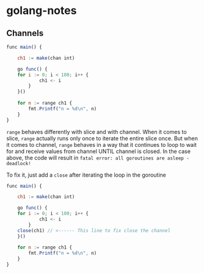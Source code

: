 # golang-notes

## Channels
```mjs
func main() {

	ch1 := make(chan int)

	go func() {
    for i := 0; i < 100; i++ {
			ch1 <- i
		}
	}()
	
	for n := range ch1 {
		fmt.Printf("n = %d\n", n)
	}
}
```

`range` behaves differently with slice and with channel.
When it comes to slice, `range` actually runs only once to iterate the entire slice once.
But when it comes to channel, `range` behaves in a way that it continues to loop to wait for and receive values from channel UNTIL channel is closed.
In the case above, the code will result in `fatal error: all goroutines are asleep - deadlock!`

To fix it, just add a `close` after iterating the loop in the goroutine

```mjs
func main() {

	ch1 := make(chan int)

	go func() {
    for i := 0; i < 100; i++ {
			ch1 <- i
		}
    close(ch1) // <------ This line to fix close the channel
	}()
	
	for n := range ch1 {
		fmt.Printf("n = %d\n", n)
	}
}
```
